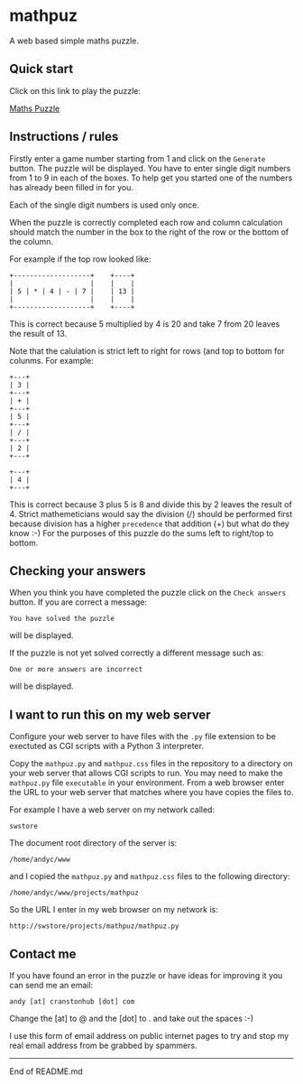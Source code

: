 # mathpuz

A web based simple maths puzzle.

## Quick start

Click on this link to play the puzzle:

[Maths Puzzle](http://cranstonhub.com/cgi-bin/mathpuz.py)

## Instructions / rules

Firstly enter a game number starting from 1 and click on the `Generate`
button. The puzzle will be displayed. You have to enter single digit numbers from 1 to 9 in each of the boxes. To help get you started one of the numbers
has already been filled in for you.

Each of the single digit numbers is used only once.

When the puzzle is correctly completed each row and column calculation
should match the number in the box to the right of the row or the bottom
of the column.

For example if the top row looked like:

```
+-------------------+    +----+
|                   |    |    |
| 5 | * | 4 | - | 7 |    | 13 |
|                   |    |    |
+-------------------+    +----+
```

This is correct because 5 multiplied by 4 is 20 and take 7 from 20
leaves the result of 13.

Note that the calulation is strict left to right for rows (and top to bottom
for colunms.  For example:

```
+---+
| 3 |
+---+
| + |
+---+
| 5 |
+---+
| / |
+---+
| 2 |
+---+

+---+
| 4 |
+---+
```

This is correct because 3 plus 5 is 8 and divide this by 2 leaves the
result of 4. Strict mathemeticians would say the division (/) should be
performed first because division has a higher `precedence` that addition (+)
but what do they know :-) For the purposes of this puzzle do the sums left to right/top to bottom.

## Checking your answers

When you think you have completed the puzzle click on the `Check answers`
button. If you are correct a message:

```
You have solved the puzzle
```

will be displayed.

If the puzzle is not yet solved correctly a different message such as:

```
One or more answers are incorrect
```

will be displayed.

## I want to run this on my web server

Configure your web server to have files with the `.py` file extension
to be exectuted as CGI scripts with a Python 3 interpreter.

Copy the `mathpuz.py` and `mathpuz.css` files in the repository to a
directory on your web server that allows CGI scripts to run. You may need
to make the `mathpuz.py` file `executable` in your environment. From
a web browser enter the URL to your web server that matches where you
have copies the files to.

For example I have a web server on my network called:

```
swstore
```

The document root directory of the server is:

```
/home/andyc/www
```

and I copied the `mathpuz.py` and `mathpuz.css` files to the following
directory:

```
/home/andyc/www/projects/mathpuz
```

So the URL I enter in my web browser on my network is:

```
http://swstore/projects/mathpuz/mathpuz.py
```

## Contact me

If you have found an error in the puzzle or have ideas for improving it
you can send me an email:

```
andy [at] cranstonhub [dot] com
```

Change the [at] to @ and the [dot] to . and take out the spaces :-)

I use this form of email address on public internet pages to try and stop my
real email address from be grabbed by spammers.

-------------------------------------------------------

End of README.md


